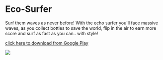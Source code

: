 # Eco-Surfer

Surf them waves as never before!
With the echo surfer you'll face massive waves, as you collect bottles to save the world, flip in the air to earn more score and surf as fast as you can.. with style!

[click here to download from Google Play](https://play.google.com/store/apps/details?id=com.Gallib.EcoSurfer)

![](eco-surfer.gif)
